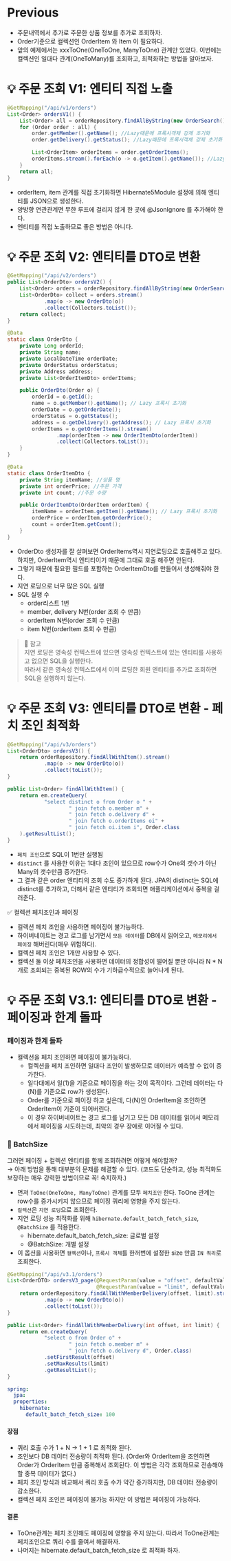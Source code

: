 # Previous
* 주문내역에서 추가로 주문한 상품 정보를 추가로 조회하자.
* Order기준으로 컬렉션인 OrderItem 와 Item 이 필요하다.
* 앞의 예제에서는 xxxToOne(OneToOne, ManyToOne) 관계만 있었다. 이번에는 컬렉션인 일대다 관계(OneToMany)를 조회하고, 최적화하는 방법을 알아보자.

# 💡 주문 조회 V1: 엔티티 직접 노출
```java
@GetMapping("/api/v1/orders")
List<Order> ordersV1() {
    List<Order> all = orderRepository.findAllByString(new OrderSearch());
    for (Order order : all) {
        order.getMember().getName(); //Lazy때문에 프록시객체 강제 초기화
        order.getDelivery().getStatus(); //Lazy때문에 프록시객체 강제 초기화

        List<OrderItem> orderItems = order.getOrderItems();
        orderItems.stream().forEach(o -> o.getItem().getName()); //Lazy때문에 프록시객체 강제 초기화(OrderItem, Item 둘 동시에)
    }
    return all;
}
```
* orderItem, item 관계를 직접 초기화하면 Hibernate5Module 설정에 의해 엔티티를 JSON으로 생성한다.
* 양방향 연관관계면 무한 루프에 걸리지 않게 한 곳에 @JsonIgnore 를 추가해야 한다.
* 엔티티를 직접 노출하므로 좋은 방법은 아니다.

# 💡 주문 조회 V2: 엔티티를 DTO로 변환
```java
@GetMapping("/api/v2/orders")
public List<OrderDto> ordersV2() {
    List<Order> orders = orderRepository.findAllByString(new OrderSearch());
    List<OrderDto> collect = orders.stream()
            .map(o -> new OrderDto(o))
            .collect(Collectors.toList());
    return collect;
}

@Data
static class OrderDto {
    private Long orderId;
    private String name;
    private LocalDateTime orderDate;
    private OrderStatus orderStatus;
    private Address address;
    private List<OrderItemDto> orderItems;

    public OrderDto(Order o) {
        orderId = o.getId();
        name = o.getMember().getName(); // Lazy 프록시 초기화
        orderDate = o.getOrderDate();
        orderStatus = o.getStatus();
        address = o.getDelivery().getAddress(); // Lazy 프록시 초기화
        orderItems = o.getOrderItems().stream()
                .map(orderItem -> new OrderItemDto(orderItem))
                .collect(Collectors.toList());
    }
}

@Data
static class OrderItemDto {
    private String itemName; //상품 명
    private int orderPrice; //주문 가격
    private int count; //주문 수량

    public OrderItemDto(OrderItem orderItem) {
        itemName = orderItem.getItem().getName(); // Lazy 프록시 초기화
        orderPrice = orderItem.getOrderPrice();
        count = orderItem.getCount();
    }
}
```
* OrderDto 생성자를 잘 살펴보면 OrderItems역시 지연로딩으로 호출해주고 있다. 하지만, OrderItem역시 엔티티이기 때문에 그대로 호출 해주면 안된다. 
* 그렇기 때문에 필요한 필드를 포함하는 OrderItemDto를 만들어서 생성해줘야 한다.
* 지연 로딩으로 너무 많은 SQL 실행
* SQL 실행 수
  * order리스트 1번
  * member, delivery N번(order 조회 수 만큼)
  * orderItem N번(order 조회 수 만큼)
  * item N번(orderItem 조회 수 만큼)

> 📌 참고  
> 지연 로딩은 영속성 컨텍스트에 있으면 영속성 컨텍스트에 있는 엔티티를 사용하고 없으면 SQL을 실행한다.    
> 따라서 같은 영속성 컨텍스트에서 이미 로딩한 회원 엔티티를 추가로 조회하면 SQL을 실행하지 않는다.

# 💡 주문 조회 V3: 엔티티를 DTO로 변환 - 페치 조인 최적화
```java
@GetMapping("/api/v3/orders")
List<OrderDto> ordersV3() {
    return orderRepository.findAllWithItem().stream()
            .map(o -> new OrderDto(o))
            .collect(toList());
}
```
```java
public List<Order> findAllWithItem() {
    return em.createQuery(
            "select distinct o from Order o " +
                    " join fetch o.member m" +
                    " join fetch o.delivery d" +
                    " join fetch o.orderItems oi" +
                    " join fetch oi.item i", Order.class
    ).getResultList();
}
```
* `페치 조인`으로 SQL이 1번만 실행됨
* `distinct` 를 사용한 이유는 1대다 조인이 있으므로 row수가 One의 갯수가 아닌 Many의 갯수만큼 증가한다.
*  그 결과 같은 order 엔티티의 조회 수도 증가하게 된다. JPA의 distinct는 SQL에 distinct를 추가하고, 더해서 같은 엔티티가 조회되면 애플리케이션에서 중복을 걸러준다.

✅ 컬렉션 페치조인과 페이징
* 컬렉션 페치 조인을 사용하면 페이징이 불가능하다.
* 하이버네이트는 경고 로그를 남기면서 `모든 데이터`를 DB에서 읽어오고, `메모리에서 페이징` 해버린다(매우 위험하다).
* 컬렉션 페치 조인은 1개만 사용할 수 있다. 
* 컬렉션 둘 이상 페치조인을 사용하면 데이터의 정합성이 떨어질 뿐만 아니라 N * N개로 조회되는 중복된 ROW의 수가 기하급수적으로 늘어나게 된다. 

# 💡 주문 조회 V3.1: 엔티티를 DTO로 변환 - 페이징과 한계 돌파
### 페이징과 한계 돌파
* 컬렉션을 페치 조인하면 페이징이 불가능하다.
    * 컬렉션을 페치 조인하면 일대다 조인이 발생하므로 데이터가 예측할 수 없이 증가한다.
    * 일다대에서 일(1)을 기준으로 페이징을 하는 것이 목적이다. 그런데 데이터는 다(N)를 기준으로 row가 생성된다.
    * Order를 기준으로 페이징 하고 싶은데, 다(N)인 OrderItem을 조인하면 OrderItem이 기준이 되어버린다.
    * 이 경우 하이버네이트는 경고 로그를 남기고 모든 DB 데이터를 읽어서 메모리에서 페이징을 시도하는데, 최악의 경우 장애로 이어질 수 있다.

### 📌 BatchSize
그러면 페이징 + 컬렉션 엔티티를 함께 조회하려면 어떻게 해야할까?  
→ 아래 방법을 통해 대부분의 문제를 해결할 수 있다. (코드도 단순하고, 성능 최적화도 보장하는 매우 강력한 방법이므로 꼭! 숙지하자.)


* 먼저 `ToOne(OneToOne, ManyToOne)` 관계를 모두 `페치조인` 한다. ToOne 관계는 row수를 증가시키지 않으므로 페이징 쿼리에 영향을 주지 않는다.
* `컬렉션`은 `지연 로딩`으로 조회한다.
* 지연 로딩 성능 최적화를 위해 `hibernate.default_batch_fetch_size`, `@BatchSize` 를 적용한다.
    * hibernate.default_batch_fetch_size: 글로벌 설정
    * @BatchSize: 개별 설정
* 이 옵션을 사용하면 `컬렉션`이나, `프록시 객체`를 한꺼번에 설정한 size 만큼 `IN 쿼리`로 조회한다.

```java
@GetMapping("/api/v3.1/orders")
List<OrderDTO> ordersV3_page(@RequestParam(value = "offset", defaultValue = "0") int offset,
                             @RequestParam(value = "limit", defaultValue = "100") int limit) {
    return orderRepository.findAllWithMemberDelivery(offset, limit).stream()
            .map(o -> new OrderDto(o))
            .collect(toList());
}
```
```java
public List<Order> findAllWithMemberDelivery(int offset, int limit) {
    return em.createQuery(
            "select o from Order o" +
                    " join fetch o.member m" +
                    " join fetch o.delivery d", Order.class)
            .setFirstResult(offset)
            .setMaxResults(limit)
            .getResultList();
}
```
```yml
spring:
  jpa:
  properties:
    hibernate:
      default_batch_fetch_size: 100
```

#### 장점
* 쿼리 호출 수가 1 + N → 1 + 1 로 최적화 된다.
* 조인보다 DB 데이터 전송량이 최적화 된다. (Order와 OrderItem을 조인하면 Order가 OrderItem 만큼 중복해서 조회된다. 이 방법은 각각 조회하므로 전송해야할 중복 데이터가 없다.)
* 페치 조인 방식과 비교해서 쿼리 호출 수가 약간 증가하지만, DB 데이터 전송량이 감소한다.
* 컬렉션 페치 조인은 페이징이 불가능 하지만 이 방법은 페이징이 가능하다.

#### 결론
* ToOne관계는 페치 조인해도 페이징에 영향을 주지 않는다. 따라서 ToOne관계는 페치조인으로 쿼리 수를 줄여서 해결하자.
* 나머지는 hibernate.default_batch_fetch_size 로 최적화 하자.
